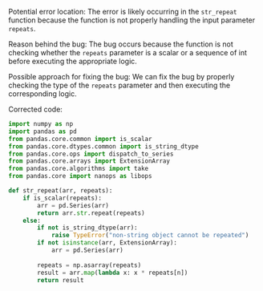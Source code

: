 Potential error location: The error is likely occurring in the `str_repeat` function because the function is not properly handling the input parameter `repeats`.

Reason behind the bug: The bug occurs because the function is not checking whether the `repeats` parameter is a scalar or a sequence of int before executing the appropriate logic.

Possible approach for fixing the bug: We can fix the bug by properly checking the type of the `repeats` parameter and then executing the corresponding logic.

Corrected code:

```python
import numpy as np
import pandas as pd
from pandas.core.common import is_scalar
from pandas.core.dtypes.common import is_string_dtype
from pandas.core.ops import dispatch_to_series
from pandas.core.arrays import ExtensionArray
from pandas.core.algorithms import take
from pandas.core import nanops as libops

def str_repeat(arr, repeats):
    if is_scalar(repeats):
        arr = pd.Series(arr)
        return arr.str.repeat(repeats)
    else:
        if not is_string_dtype(arr):
            raise TypeError("non-string object cannot be repeated")
        if not isinstance(arr, ExtensionArray):
            arr = pd.Series(arr)
        
        repeats = np.asarray(repeats)
        result = arr.map(lambda x: x * repeats[n])
        return result
```